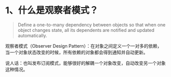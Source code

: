 # 1、什么是观察者模式？
>Define a one-to-many dependency between objects so that when one object changes state, all its dependents are  notified and updated automatically.

观察者模式（Observer Design Pattern）：在对象之间定义一个一对多的依赖，当一个对象状态改变的时候，所有依赖的对象都会得到通知并自动更新。

说人话：也叫发布订阅模式，能够很好的解耦一个对象改变，自动改变另一个对象这种情况。

